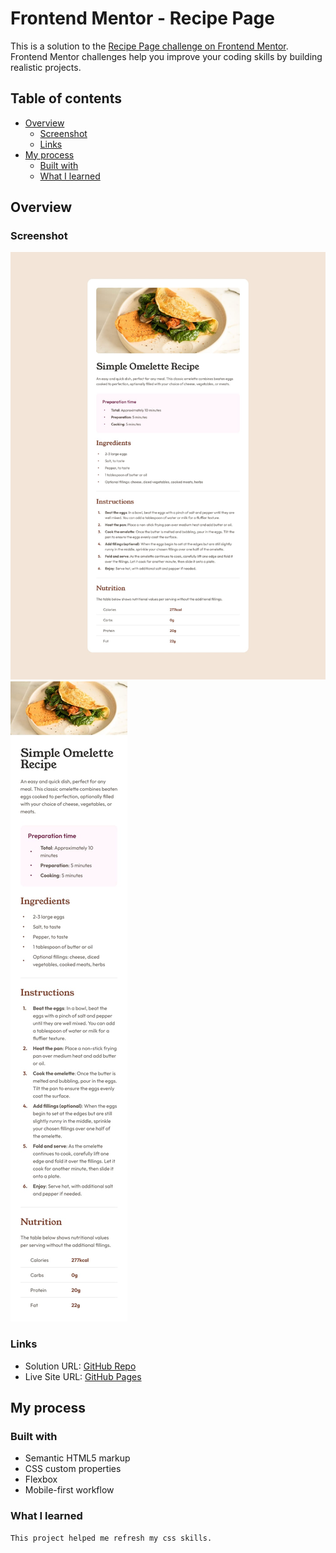 # Frontend Mentor - Recipe Page

This is a solution to the [Recipe Page challenge on Frontend Mentor](https://www.frontendmentor.io/challenges/recipe-page-KiTsR8QQKm). Frontend Mentor challenges help you improve your coding skills by building realistic projects.

## Table of contents

- [Overview](#overview)
  - [Screenshot](#screenshot)
  - [Links](#links)
- [My process](#my-process)
  - [Built with](#built-with)
  - [What I learned](#what-i-learned)

## Overview

### Screenshot

![](./design/desktop-design.jpg)
![](./design/mobile-design.jpg)

### Links

- Solution URL: [GitHub Repo](https://github.com/Dhia-zorai/Recipe-page)
- Live Site URL: [GitHub Pages](https://dhia-zorai.github.io/Recipe-page)

## My process

### Built with

- Semantic HTML5 markup
- CSS custom properties
- Flexbox
- Mobile-first workflow

### What I learned

```css
This project helped me refresh my css skills.
```
